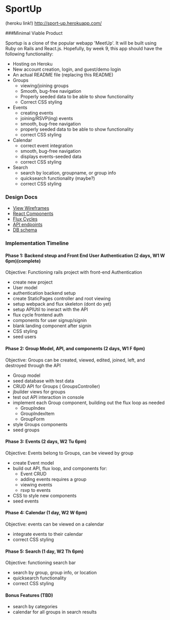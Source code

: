 # SportUp

(heroku link!)
http://sport-up.herokuapp.com/

###Minimal Viable Product

Sportup is a clone of the popular webapp 'MeetUp'. It will be built using Ruby
on Rails and React.js. Hopefully, by week 9, this app should have the following
functionality:

- Hosting on Heroku
- New account creation, login, and guest/demo login
- An actual README file (replacing this README)
- Groups
  - viewing/joining groups
  - Smooth, bug-free navigation
  - Properly seeded data to be able to show functionality
  - Correct CSS styling
- Events
  - creating events
  - joining/RSVP(ing) events
  - smooth, bug-free navigation
  - properly seeded data to be able to show functionality
  - correct CSS styling
- Calendar
  - correct event integration
  - smooth, bug-free navigation
  - displays events-seeded data
  - correct CSS styling
- Search
  - search by location, groupname, or group info
  - quicksearch functionality (maybe?)
  - correct CSS styling


### Design Docs
* [View Wireframes][views]
* [React Components][components]
* [Flux Cycles][flux-cycles]
* [API endpoints][api-endpoints]
* [DB schema][schema]

[views]: docs/views.md
[components]: docs/components.md
[flux-cycles]: docs/flux-cycles.md
[api-endpoints]: docs/api-endpoints.md
[schema]: docs/schema.md

### Implementation Timeline

#### Phase 1: Backend steup and Front End User Authentication (2 days, W1 W 6pm)(complete)
Objective: Functioning rails project with front-end Authentication
- create new project
- User model
- authentication backend setup
- create StaticPages controller and root viewing
- setup webpack and flux skeleton (dont do yet)
- setup APIUtil to ineract with the API
- flux cycle frontend auth
- components for user signup/signin
- blank landing component after signin
- CSS styling
- seed users

#### Phase 2: Group Model, API, and components (2 days, W1 F 6pm)
Objective: Groups can be created, viewed, edited, joined, left, and destroyed
through the API
- Group model
- seed database with test data
- CRUD API for Groups ( GroupsController)
- jbuilder views for groups
- test out API interaction in console
- implement each Group component, building out the flux loop as needed
  - GroupIndex
  - GroupIndexItem
  - GroupForm
- style Groups components
- seed groups

#### Phase 3: Events (2 days, W2 Tu 6pm)
Objective: Events belong to Groups, can be viewed by group
- create Event model
- build out API, flux loop, and components for:
  - Event CRUD
  - adding events requires a group
  - viewing events
  - rsvp to events
- CSS to style new components
- seed events

#### Phase 4: Calendar (1 day, W2 W 6pm)
Objective: events can be viewed on a calendar
- integrate events to their calendar
- correct CSS styling

#### Phase 5: Search (1 day, W2 Th 6pm)
Objective: functioning search bar
- search by group, group info, or location
- quicksearch functionality
- correct CSS styling

#### Bonus Features (TBD)
- search by categories
- calendar for all groups in search results

[phase-one]: docs/phases/phase1.md
[phase-two]: docs/phases/phase2.md
[phase-three]: docs/phases/phase3.md
[phase-four]: docs/phases/phase4.md
